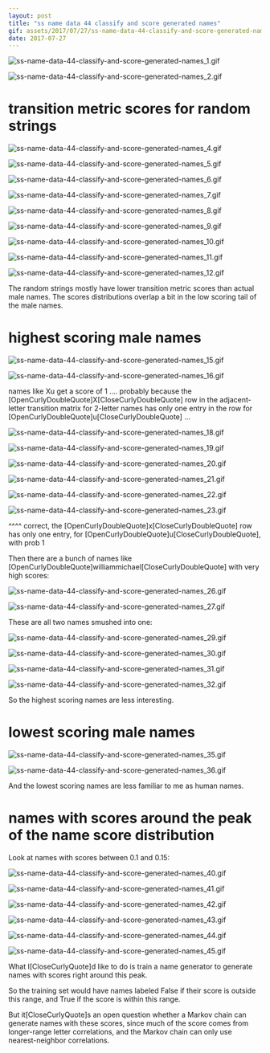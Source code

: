 ```yaml
---
layout: post
title: "ss name data 44 classify and score generated names"
gif: assets/2017/07/27/ss-name-data-44-classify-and-score-generated-names-600px/ss-name-data-44-classify-and-score-generated-names_19.gif
date: 2017-07-27
---
```


![ss-name-data-44-classify-and-score-generated-names_1.gif](../../../assets/2017/07/27/ss-name-data-44-classify-and-score-generated-names-600px/ss-name-data-44-classify-and-score-generated-names_1.gif)

![ss-name-data-44-classify-and-score-generated-names_2.gif](../../../assets/2017/07/27/ss-name-data-44-classify-and-score-generated-names-600px/ss-name-data-44-classify-and-score-generated-names_2.gif)

# transition metric scores for random strings

![ss-name-data-44-classify-and-score-generated-names_4.gif](../../../assets/2017/07/27/ss-name-data-44-classify-and-score-generated-names-600px/ss-name-data-44-classify-and-score-generated-names_4.gif)

![ss-name-data-44-classify-and-score-generated-names_5.gif](../../../assets/2017/07/27/ss-name-data-44-classify-and-score-generated-names-600px/ss-name-data-44-classify-and-score-generated-names_5.gif)

![ss-name-data-44-classify-and-score-generated-names_6.gif](../../../assets/2017/07/27/ss-name-data-44-classify-and-score-generated-names-600px/ss-name-data-44-classify-and-score-generated-names_6.gif)

![ss-name-data-44-classify-and-score-generated-names_7.gif](../../../assets/2017/07/27/ss-name-data-44-classify-and-score-generated-names-600px/ss-name-data-44-classify-and-score-generated-names_7.gif)

![ss-name-data-44-classify-and-score-generated-names_8.gif](../../../assets/2017/07/27/ss-name-data-44-classify-and-score-generated-names-600px/ss-name-data-44-classify-and-score-generated-names_8.gif)

![ss-name-data-44-classify-and-score-generated-names_9.gif](../../../assets/2017/07/27/ss-name-data-44-classify-and-score-generated-names-600px/ss-name-data-44-classify-and-score-generated-names_9.gif)

![ss-name-data-44-classify-and-score-generated-names_10.gif](../../../assets/2017/07/27/ss-name-data-44-classify-and-score-generated-names-600px/ss-name-data-44-classify-and-score-generated-names_10.gif)

![ss-name-data-44-classify-and-score-generated-names_11.gif](../../../assets/2017/07/27/ss-name-data-44-classify-and-score-generated-names-600px/ss-name-data-44-classify-and-score-generated-names_11.gif)

![ss-name-data-44-classify-and-score-generated-names_12.gif](../../../assets/2017/07/27/ss-name-data-44-classify-and-score-generated-names-600px/ss-name-data-44-classify-and-score-generated-names_12.gif)

The random strings mostly have lower transition metric scores than actual male names. The scores distributions overlap a bit in the low scoring tail of the male names.

# highest scoring male names

![ss-name-data-44-classify-and-score-generated-names_15.gif](../../../assets/2017/07/27/ss-name-data-44-classify-and-score-generated-names-600px/ss-name-data-44-classify-and-score-generated-names_15.gif)

![ss-name-data-44-classify-and-score-generated-names_16.gif](../../../assets/2017/07/27/ss-name-data-44-classify-and-score-generated-names-600px/ss-name-data-44-classify-and-score-generated-names_16.gif)

names like Xu get a score of 1 .... probably because the \[OpenCurlyDoubleQuote]X\[CloseCurlyDoubleQuote] row in the adjacent-letter transition matrix for 2-letter names has only one entry in the row for \[OpenCurlyDoubleQuote]u\[CloseCurlyDoubleQuote] ...

![ss-name-data-44-classify-and-score-generated-names_18.gif](../../../assets/2017/07/27/ss-name-data-44-classify-and-score-generated-names-600px/ss-name-data-44-classify-and-score-generated-names_18.gif)

![ss-name-data-44-classify-and-score-generated-names_19.gif](../../../assets/2017/07/27/ss-name-data-44-classify-and-score-generated-names-600px/ss-name-data-44-classify-and-score-generated-names_19.gif)

![ss-name-data-44-classify-and-score-generated-names_20.gif](../../../assets/2017/07/27/ss-name-data-44-classify-and-score-generated-names-600px/ss-name-data-44-classify-and-score-generated-names_20.gif)

![ss-name-data-44-classify-and-score-generated-names_21.gif](../../../assets/2017/07/27/ss-name-data-44-classify-and-score-generated-names-600px/ss-name-data-44-classify-and-score-generated-names_21.gif)

![ss-name-data-44-classify-and-score-generated-names_22.gif](../../../assets/2017/07/27/ss-name-data-44-classify-and-score-generated-names-600px/ss-name-data-44-classify-and-score-generated-names_22.gif)

![ss-name-data-44-classify-and-score-generated-names_23.gif](../../../assets/2017/07/27/ss-name-data-44-classify-and-score-generated-names-600px/ss-name-data-44-classify-and-score-generated-names_23.gif)

^^^^ correct, the \[OpenCurlyDoubleQuote]x\[CloseCurlyDoubleQuote] row has only one entry, for \[OpenCurlyDoubleQuote]u\[CloseCurlyDoubleQuote], with prob 1

Then there are a bunch of names like \[OpenCurlyDoubleQuote]williammichael\[CloseCurlyDoubleQuote] with very high scores:

![ss-name-data-44-classify-and-score-generated-names_26.gif](../../../assets/2017/07/27/ss-name-data-44-classify-and-score-generated-names-600px/ss-name-data-44-classify-and-score-generated-names_26.gif)

![ss-name-data-44-classify-and-score-generated-names_27.gif](../../../assets/2017/07/27/ss-name-data-44-classify-and-score-generated-names-600px/ss-name-data-44-classify-and-score-generated-names_27.gif)

These are all two names smushed into one:

![ss-name-data-44-classify-and-score-generated-names_29.gif](../../../assets/2017/07/27/ss-name-data-44-classify-and-score-generated-names-600px/ss-name-data-44-classify-and-score-generated-names_29.gif)

![ss-name-data-44-classify-and-score-generated-names_30.gif](../../../assets/2017/07/27/ss-name-data-44-classify-and-score-generated-names-600px/ss-name-data-44-classify-and-score-generated-names_30.gif)

![ss-name-data-44-classify-and-score-generated-names_31.gif](../../../assets/2017/07/27/ss-name-data-44-classify-and-score-generated-names-600px/ss-name-data-44-classify-and-score-generated-names_31.gif)

![ss-name-data-44-classify-and-score-generated-names_32.gif](../../../assets/2017/07/27/ss-name-data-44-classify-and-score-generated-names-600px/ss-name-data-44-classify-and-score-generated-names_32.gif)

So the highest scoring names are less interesting.

# lowest scoring male names

![ss-name-data-44-classify-and-score-generated-names_35.gif](../../../assets/2017/07/27/ss-name-data-44-classify-and-score-generated-names-600px/ss-name-data-44-classify-and-score-generated-names_35.gif)

![ss-name-data-44-classify-and-score-generated-names_36.gif](../../../assets/2017/07/27/ss-name-data-44-classify-and-score-generated-names-600px/ss-name-data-44-classify-and-score-generated-names_36.gif)

And the lowest scoring names are less familiar to me as human names.

# names with scores around the peak of the name score distribution

Look at names with scores between 0.1 and 0.15:

![ss-name-data-44-classify-and-score-generated-names_40.gif](../../../assets/2017/07/27/ss-name-data-44-classify-and-score-generated-names-600px/ss-name-data-44-classify-and-score-generated-names_40.gif)

![ss-name-data-44-classify-and-score-generated-names_41.gif](../../../assets/2017/07/27/ss-name-data-44-classify-and-score-generated-names-600px/ss-name-data-44-classify-and-score-generated-names_41.gif)

![ss-name-data-44-classify-and-score-generated-names_42.gif](../../../assets/2017/07/27/ss-name-data-44-classify-and-score-generated-names-600px/ss-name-data-44-classify-and-score-generated-names_42.gif)

![ss-name-data-44-classify-and-score-generated-names_43.gif](../../../assets/2017/07/27/ss-name-data-44-classify-and-score-generated-names-600px/ss-name-data-44-classify-and-score-generated-names_43.gif)

![ss-name-data-44-classify-and-score-generated-names_44.gif](../../../assets/2017/07/27/ss-name-data-44-classify-and-score-generated-names-600px/ss-name-data-44-classify-and-score-generated-names_44.gif)

![ss-name-data-44-classify-and-score-generated-names_45.gif](../../../assets/2017/07/27/ss-name-data-44-classify-and-score-generated-names-600px/ss-name-data-44-classify-and-score-generated-names_45.gif)

What I\[CloseCurlyQuote]d like to do is train a name generator to generate names with scores right around this peak.

So the training set would have names labeled False if their score is outside this range, and True if the score is within this range.

But it\[CloseCurlyQuote]s an open question whether a Markov chain can generate names with these scores, since much of the score comes from longer-range letter correlations, and the Markov chain can only use nearest-neighbor correlations.

